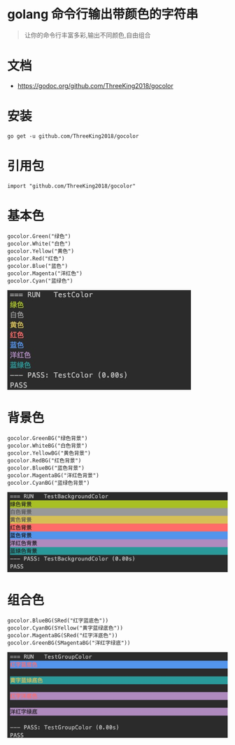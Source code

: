# golang 命令行输出带颜色的字符串
> 让你的命令行丰富多彩,输出不同颜色,自由组合

# 文档
- https://godoc.org/github.com/ThreeKing2018/gocolor

# 安装
```
go get -u github.com/ThreeKing2018/gocolor
```

# 引用包
```
import "github.com/ThreeKing2018/gocolor"
```

# 基本色
```
gocolor.Green("绿色")
gocolor.White("白色")
gocolor.Yellow("黄色")
gocolor.Red("红色")
gocolor.Blue("蓝色")
gocolor.Magenta("洋红色")
gocolor.Cyan("蓝绿色")
```

![](picture/1.jpg)

# 背景色

```
gocolor.GreenBG("绿色背景")
gocolor.WhiteBG("白色背景")
gocolor.YellowBG("黄色背景")
gocolor.RedBG("红色背景")
gocolor.BlueBG("蓝色背景")
gocolor.MagentaBG("洋红色背景")
gocolor.CyanBG("蓝绿色背景")
```

![](picture/2.jpg)

# 组合色

```
gocolor.BlueBG(SRed("红字蓝底色"))
gocolor.CyanBG(SYellow("黄字蓝绿底色"))
gocolor.MagentaBG(SRed("红字洋底色"))
gocolor.GreenBG(SMagentaBG("洋红字绿底"))
```

![](picture/3.jpg)